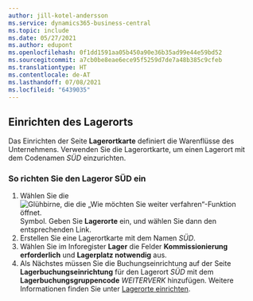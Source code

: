 ```yaml
---
author: jill-kotel-andersson
ms.service: dynamics365-business-central
ms.topic: include
ms.date: 05/27/2021
ms.author: edupont
ms.openlocfilehash: 0f1dd1591aa05b450a90e36b35ad99e44e59bd52
ms.sourcegitcommit: a7cb0be8eae6ece95f5259d7de7a48b385c9cfeb
ms.translationtype: HT
ms.contentlocale: de-AT
ms.lasthandoff: 07/08/2021
ms.locfileid: "6439035"
---
```

## <a name="setting-up-the-location"></a>Einrichten des Lagerorts

Das Einrichten der Seite **Lagerortkarte** definiert die Warenflüsse des Unternehmens. Verwenden Sie die Lagerortkarte, um einen Lagerort mit dem Codenamen *SÜD* einzurichten.

### <a name="to-set-up-the-location-south"></a>So richten Sie den Lageror SÜD ein

1. Wählen Sie die ![Glühbirne, die die „Wie möchten Sie weiter verfahren“-Funktion öffnet.](../media/ui-search/search_small.png "Tell me-Funktion") Symbol. Geben Sie **Lagerorte** ein, und wählen Sie dann den entsprechenden Link.  
2. Erstellen Sie eine Lagerortkarte mit dem Namen *SÜD*.  
3. Wählen Sie im Inforegister **Lager** die Felder **Kommissionierung erforderlich** und **Lagerplatz notwendig** aus.
4. Als Nächstes müssen Sie die Buchungseinrichtung auf der Seite **Lagerbuchungseinrichtung** für den Lagerort *SÜD* mit dem **Lagerbuchungsgruppencode** *WEITERVERK* hinzufügen. Weitere Informationen finden Sie unter [Lagerorte einrichten](../inventory-how-setup-locations.md).
